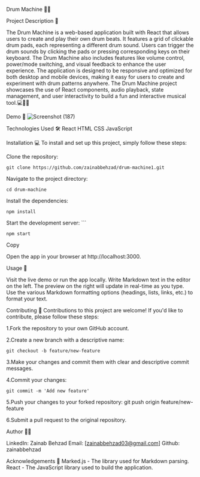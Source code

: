 Drum Machine 💬🚀

Project Description 📝

The Drum Machine is a web-based application built with React that allows users to create and play their own drum beats. It features a grid of clickable drum pads, each representing a different drum sound. Users can trigger the drum sounds by clicking the pads or pressing corresponding keys on their keyboard. The Drum Machine also includes features like volume control, power/mode switching, and visual feedback to enhance the user experience. The application is designed to be responsive and optimized for both desktop and mobile devices, making it easy for users to create and experiment with drum patterns anywhere. The Drum Machine project showcases the use of React components, audio playback, state management, and user interactivity to build a fun and interactive musical tool.💻📝🚀

Demo 📸
![Screenshot (187)](https://github.com/user-attachments/assets/0fe0771b-8229-47c7-94b0-1286f8968b97)






Technologies Used 🛠️
React
HTML
CSS
JavaScript


Installation 💻
To install and set up this project, simply follow these steps:

Clone the repository: 

    git clone https://github.com/zainabbehzad/drum-machine1.git

Navigate to the project directory: 

    cd drum-machine 

Install the dependencies: 

    npm install  

Start the development server: ```

    npm start

Copy

Open the app in your browser at
    http://localhost:3000.


Usage 🎯

Visit the live demo or run the app locally.
Write Markdown text in the editor on the left.
The preview on the right will update in real-time as you type.
Use the various Markdown formatting options (headings, lists, links, etc.) to format your text.


Contributing 🤝
Contributions to this project are welcome! If you'd like to contribute, please follow these steps:

1.Fork the repository to your own GitHub account.

2.Create a new branch with a descriptive name:

    git checkout -b feature/new-feature  

3.Make your changes and commit them with clear and descriptive commit messages.

4.Commit your changes: 

    git commit -m 'Add new feature'  

5.Push your changes to your forked repository: 
    git push origin feature/new-feature  

6.Submit a pull request to the original repository.


Author 👩‍💻

LinkedIn: Zainab Behzad
Email: [zainabbehzad03@gmail.com]
Github: zainabbehzad


Acknowledgements 🙏
Marked.js - The library used for Markdown parsing.
React - The JavaScript library used to build the application.
